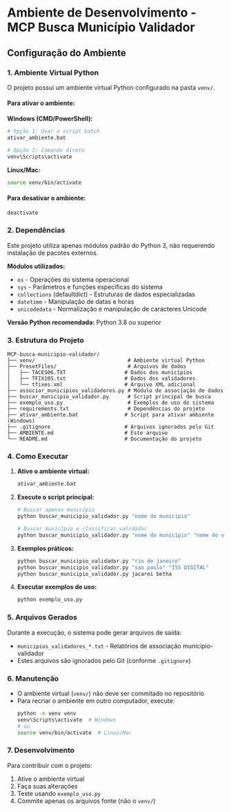 # Ambiente de Desenvolvimento - MCP Busca Município Validador

## Configuração do Ambiente

### 1. Ambiente Virtual Python

O projeto possui um ambiente virtual Python configurado na pasta `venv/`.

#### Para ativar o ambiente:

**Windows (CMD/PowerShell):**
```bash
# Opção 1: Usar o script batch
ativar_ambiente.bat

# Opção 2: Comando direto
venv\Scripts\activate
```

**Linux/Mac:**
```bash
source venv/bin/activate
```

#### Para desativar o ambiente:
```bash
deactivate
```

### 2. Dependências

Este projeto utiliza apenas módulos padrão do Python 3, não requerendo instalação de pacotes externos.

**Módulos utilizados:**
- `os` - Operações do sistema operacional
- `sys` - Parâmetros e funções específicas do sistema
- `collections` (defaultdict) - Estruturas de dados especializadas
- `datetime` - Manipulação de datas e horas
- `unicodedata` - Normalização e manipulação de caracteres Unicode

**Versão Python recomendada:** Python 3.8 ou superior

### 3. Estrutura do Projeto

```
MCP-busca-municipio-validador/
├── venv/                              # Ambiente virtual Python
├── PresetFiles/                       # Arquivos de dados
│   ├── TACES06.TXT                   # Dados dos municípios
│   ├── TFIX105.txt                   # Dados dos validadores
│   └── tfixes.xml                    # Arquivo XML adicional
├── associar_municipios_validadores.py # Módulo de associação de dados
├── buscar_municipio_validador.py      # Script principal de busca
├── exemplo_uso.py                     # Exemplos de uso do sistema
├── requirements.txt                   # Dependências do projeto
├── ativar_ambiente.bat               # Script para ativar ambiente (Windows)
├── .gitignore                        # Arquivos ignorados pelo Git
├── AMBIENTE.md                       # Este arquivo
└── README.md                         # Documentação do projeto
```

### 4. Como Executar

1. **Ative o ambiente virtual:**
   ```bash
   ativar_ambiente.bat
   ```

2. **Execute o script principal:**
   ```bash
   # Buscar apenas município
   python buscar_municipio_validador.py "nome do município"
   
   # Buscar município e classificar validador
   python buscar_municipio_validador.py "nome do município" "nome do validador"
   ```

3. **Exemplos práticos:**
   ```bash
   python buscar_municipio_validador.py "rio de janeiro"
   python buscar_municipio_validador.py "sao paulo" "ISS DIGITAL"
   python buscar_municipio_validador.py jacarei betha
   ```

4. **Executar exemplos de uso:**
   ```bash
   python exemplo_uso.py
   ```

### 5. Arquivos Gerados

Durante a execução, o sistema pode gerar arquivos de saída:
- `municipios_validadores_*.txt` - Relatórios de associação município-validador
- Estes arquivos são ignorados pelo Git (conforme `.gitignore`)

### 6. Manutenção

- O ambiente virtual (`venv/`) não deve ser commitado no repositório
- Para recriar o ambiente em outro computador, execute:
  ```bash
  python -m venv venv
  venv\Scripts\activate  # Windows
  # ou
  source venv/bin/activate  # Linux/Mac
  ```

### 7. Desenvolvimento

Para contribuir com o projeto:
1. Ative o ambiente virtual
2. Faça suas alterações
3. Teste usando `exemplo_uso.py`
4. Commite apenas os arquivos fonte (não o `venv/`) 